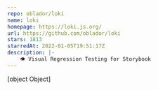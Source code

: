 ```yaml
---
repo: oblador/loki
name: loki
homepage: https://loki.js.org/
url: https://github.com/oblador/loki
stars: 1813
starredAt: 2022-01-05T19:51:17Z
description: |-
    👁 Visual Regression Testing for Storybook
---
```


[object Object]
